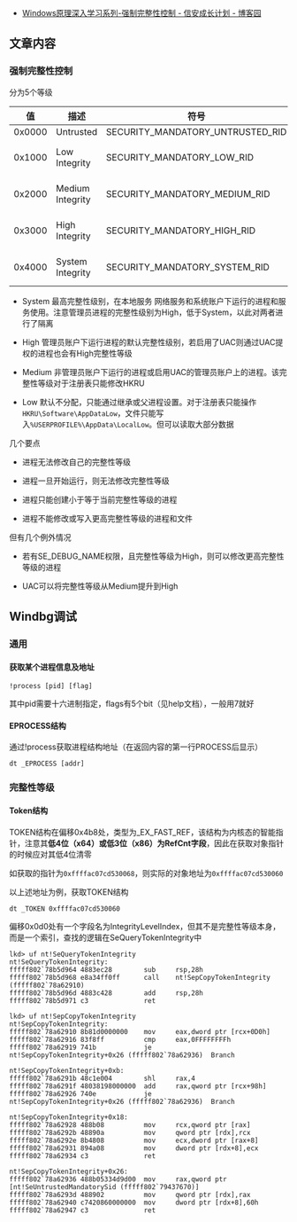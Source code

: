 * [Windows原理深入学习系列-强制完整性控制 - 信安成长计划 - 博客园](https://www.cnblogs.com/SecSource/p/15949135.html)

## 文章内容

### 强制完整性控制

分为5个等级

| 值      | 描述               | 符号                               | SID          |
| ------ | ---------------- | -------------------------------- | ------------ |
| 0x0000 | Untrusted        | SECURITY_MANDATORY_UNTRUSTED_RID |              |
| 0x1000 | Low Integrity    | SECURITY_MANDATORY_LOW_RID       | S-1-16-4096  |
| 0x2000 | Medium Integrity | SECURITY_MANDATORY_MEDIUM_RID    | S-1-16-8192  |
| 0x3000 | High Integrity   | SECURITY_MANDATORY_HIGH_RID      | S-1-16-12288 |
| 0x4000 | System Integrity | SECURITY_MANDATORY_SYSTEM_RID    | S-1-16-16384 |

* System 最高完整性级别，在本地服务 网络服务和系统账户下运行的进程和服务使用。注意管理员进程的完整性级别为High，低于System，以此对两者进行了隔离

* High  管理员账户下运行进程的默认完整性级别，若启用了UAC则通过UAC提权的进程也会有High完整性等级

* Medium  非管理员账户下运行的进程或启用UAC的管理员账户上的进程。该完整性等级对于注册表只能修改HKRU

* Low  默认不分配，只能通过继承或父进程设置。对于注册表只能操作`HKRU\Software\AppDataLow`，文件只能写入`%USERPROFILE%\AppData\LocalLow`。但可以读取大部分数据

几个要点

* 进程无法修改自己的完整性等级

* 进程一旦开始运行，则无法修改完整性等级

* 进程只能创建小于等于当前完整性等级的进程

* 进程不能修改或写入更高完整性等级的进程和文件

但有几个例外情况

* 若有SE_DEBUG_NAME权限，且完整性等级为High，则可以修改更高完整性等级的进程

* UAC可以将完整性等级从Medium提升到High

## Windbg调试

### 通用

#### 获取某个进程信息及地址

```
!process [pid] [flag]
```

其中pid需要十六进制指定，flags有5个bit（见help文档），一般用7就好

#### EPROCESS结构

通过!process获取进程结构地址（在返回内容的第一行PROCESS后显示）

```
dt _EPROCESS [addr]
```

### 完整性等级

#### Token结构

TOKEN结构在偏移0x4b8处，类型为_EX_FAST_REF，该结构为内核态的智能指针，注意其**低4位（x64）或低3位（x86）为RefCnt字段**，因此在获取对象指针的时候应对其低4位清零

如获取的指针为`0xffffac07cd530068`，则实际的对象地址为`0xffffac07cd530060`

以上述地址为例，获取TOKEN结构

```
dt _TOKEN 0xffffac07cd530060
```

偏移0x0d0处有一个字段名为IntegrityLevelIndex，但其不是完整性等级本身，而是一个索引，查找的逻辑在SeQueryTokenIntegrity中

```
lkd> uf nt!SeQueryTokenIntegrity
nt!SeQueryTokenIntegrity:
fffff802`78b5d964 4883ec28        sub     rsp,28h
fffff802`78b5d968 e8a34ff0ff      call    nt!SepCopyTokenIntegrity (fffff802`78a62910)
fffff802`78b5d96d 4883c428        add     rsp,28h
fffff802`78b5d971 c3              ret

lkd> uf nt!SepCopyTokenIntegrity
nt!SepCopyTokenIntegrity:
fffff802`78a62910 8b81d0000000    mov     eax,dword ptr [rcx+0D0h]
fffff802`78a62916 83f8ff          cmp     eax,0FFFFFFFFh
fffff802`78a62919 741b            je      nt!SepCopyTokenIntegrity+0x26 (fffff802`78a62936)  Branch

nt!SepCopyTokenIntegrity+0xb:
fffff802`78a6291b 48c1e004        shl     rax,4
fffff802`78a6291f 48038198000000  add     rax,qword ptr [rcx+98h]
fffff802`78a62926 740e            je      nt!SepCopyTokenIntegrity+0x26 (fffff802`78a62936)  Branch

nt!SepCopyTokenIntegrity+0x18:
fffff802`78a62928 488b08          mov     rcx,qword ptr [rax]
fffff802`78a6292b 48890a          mov     qword ptr [rdx],rcx
fffff802`78a6292e 8b4808          mov     ecx,dword ptr [rax+8]
fffff802`78a62931 894a08          mov     dword ptr [rdx+8],ecx
fffff802`78a62934 c3              ret

nt!SepCopyTokenIntegrity+0x26:
fffff802`78a62936 488b05334d9d00  mov     rax,qword ptr [nt!SeUntrustedMandatorySid (fffff802`79437670)]
fffff802`78a6293d 488902          mov     qword ptr [rdx],rax
fffff802`78a62940 c7420860000000  mov     dword ptr [rdx+8],60h
fffff802`78a62947 c3              ret


```


